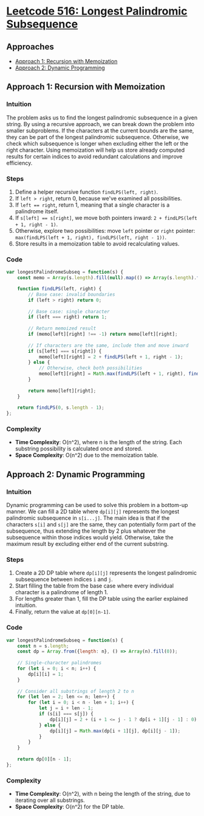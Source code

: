 # [Leetcode 516: Longest Palindromic Subsequence](https://leetcode.com/problems/longest-palindromic-subsequence/)

## Approaches
- [Approach 1: Recursion with Memoization](#approach-1-recursion-with-memoization)
- [Approach 2: Dynamic Programming](#approach-2-dynamic-programming)

## Approach 1: Recursion with Memoization

### Intuition
The problem asks us to find the longest palindromic subsequence in a given string. By using a recursive approach, we can break down the problem into smaller subproblems. If the characters at the current bounds are the same, they can be part of the longest palindromic subsequence. Otherwise, we check which subsequence is longer when excluding either the left or the right character. Using memoization will help us store already computed results for certain indices to avoid redundant calculations and improve efficiency.

### Steps
1. Define a helper recursive function `findLPS(left, right)`.
2. If `left > right`, return 0, because we've examined all possibilities.
3. If `left == right`, return 1, meaning that a single character is a palindrome itself.
4. If `s[left] == s[right]`, we move both pointers inward: `2 + findLPS(left + 1, right - 1)`.
5. Otherwise, explore two possibilities: move `left` pointer or `right` pointer: `max(findLPS(left + 1, right), findLPS(left, right - 1))`.
6. Store results in a memoization table to avoid recalculating values.

### Code

```javascript
var longestPalindromeSubseq = function(s) {
    const memo = Array(s.length).fill(null).map(() => Array(s.length).fill(-1));

    function findLPS(left, right) {
        // Base case: invalid boundaries
        if (left > right) return 0;
        
        // Base case: single character
        if (left === right) return 1;
        
        // Return memoized result
        if (memo[left][right] !== -1) return memo[left][right];
        
        // If characters are the same, include them and move inward
        if (s[left] === s[right]) {
            memo[left][right] = 2 + findLPS(left + 1, right - 1);
        } else {
            // Otherwise, check both possibilities
            memo[left][right] = Math.max(findLPS(left + 1, right), findLPS(left, right - 1));
        }
        
        return memo[left][right];
    }
    
    return findLPS(0, s.length - 1);
};
```

### Complexity
- **Time Complexity**: O(n^2), where n is the length of the string. Each substring possibility is calculated once and stored.
- **Space Complexity**: O(n^2) due to the memoization table.

## Approach 2: Dynamic Programming

### Intuition
Dynamic programming can be used to solve this problem in a bottom-up manner. We can fill a 2D table where `dp[i][j]` represents the longest palindromic subsequence in `s[i...j]`. The main idea is that if the characters `s[i]` and `s[j]` are the same, they can potentially form part of the subsequence, thus extending the length by 2 plus whatever the subsequence within those indices would yield. Otherwise, take the maximum result by excluding either end of the current substring.

### Steps
1. Create a 2D DP table where `dp[i][j]` represents the longest palindromic subsequence between indices `i` and `j`.
2. Start filling the table from the base case where every individual character is a palindrome of length 1.
3. For lengths greater than 1, fill the DP table using the earlier explained intuition.
4. Finally, return the value at `dp[0][n-1]`.

### Code

```javascript
var longestPalindromeSubseq = function(s) {
    const n = s.length;
    const dp = Array.from({length: n}, () => Array(n).fill(0));
    
    // Single-character palindromes
    for (let i = 0; i < n; i++) {
        dp[i][i] = 1;
    }
    
    // Consider all substrings of length 2 to n
    for (let len = 2; len <= n; len++) {
        for (let i = 0; i < n - len + 1; i++) {
            let j = i + len - 1;
            if (s[i] === s[j]) {
                dp[i][j] = 2 + (i + 1 <= j - 1 ? dp[i + 1][j - 1] : 0);
            } else {
                dp[i][j] = Math.max(dp[i + 1][j], dp[i][j - 1]);
            }
        }
    }
    
    return dp[0][n - 1];
};
```

### Complexity
- **Time Complexity**: O(n^2), with n being the length of the string, due to iterating over all substrings.
- **Space Complexity**: O(n^2) for the DP table.

